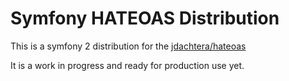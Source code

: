 Symfony HATEOAS Distribution
============================

This is a symfony 2 distribution for the [jdachtera/hateoas](https://github.com/jdachtera/hateoas-bundle)

It is a work in progress and ready for production use yet.
